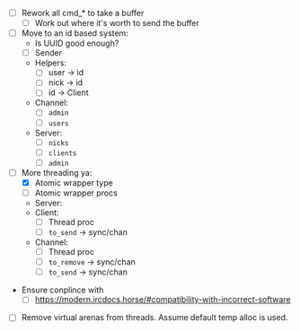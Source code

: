 
- [ ] Rework all cmd_* to take a buffer
    - [ ] Work out where it's worth to send the buffer

- [ ] Move to an id based system:
    - Is UUID good enough?
    - [ ] Sender
    - Helpers:
        - [ ] user -> id
        - [ ] nick -> id
        - [ ] id   -> Client
    - Channel:
        - [ ] `admin`
        - [ ] `users`
    - Server:
        - [ ] `nicks`
        - [ ] `clients`
        - [ ] `admin`

- [ ] More threading ya:
    - [X] Atomic wrapper type
    - [ ] Atomic wrapper procs
    - Server:
    - Client:
        - [ ] Thread proc
        - [ ] `to_send`   -> sync/chan
    - Channel: 
        - [ ] Thread proc
        - [ ] `to_remove` -> sync/chan
        - [ ] `to_send`   -> sync/chan

- Ensure conplince with
    - [ ] https://modern.ircdocs.horse/#compatibility-with-incorrect-software

- [ ] Remove virtual arenas from threads. Assume default temp alloc is used.